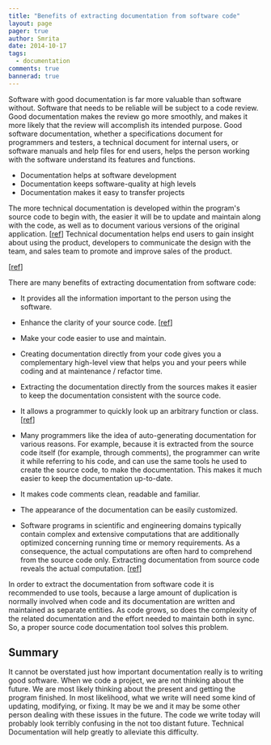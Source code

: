 ```yaml
---
title: "Benefits of extracting documentation from software code"
layout: page 
pager: true
author: Smrita
date: 2014-10-17
tags: 
  - documentation
comments: true
bannerad: true
---
```


Software with good documentation is far more valuable than software without. 
Software that needs to be reliable will be subject to a code review. Good documentation makes the review go more smoothly, and makes it more likely that the review will accomplish its intended purpose.
Good software documentation, whether a specifications document for programmers and testers, a technical document for internal users, or software manuals and help files for end users, helps the person working with the software understand its features and functions. 

* Documentation helps at software development
* Documentation keeps software-quality at high levels
* Documentation makes it easy to transfer projects

The more technical documentation is developed within the program's source code to begin with, the easier it will be to update and maintain along with the code, as well as to document various versions of the original application. \[[ref](http://www.wikihow.com/Write-Software-Documentation)\]
Technical documentation helps end users to gain insight about using the product, developers to communicate the design with the team, and sales team to promote and improve sales of the product. 

\[[ref](http://www.hcltech.com/blogs/engineering-and-rd-services/technical-documentation-benefits-and-significance)\]

There are many benefits of extracting documentation from software code:

* It provides all the information important to the person using the software.
* Enhance the clarity of your source code. \[[ref](http://helpmaster.info/hh-authoringtools-twintext.htm)\]
* Make your code easier to use and maintain.
* Creating documentation directly from your code gives you a complementary high-level view that helps you and your peers while coding and at maintenance / refactor time. 
* Extracting the documentation directly from the sources makes it easier to keep the documentation consistent with the source code.
* It allows a programmer to quickly look up an arbitrary function or class. \[[ref](http://www.uacoders.com/software/software_documentation.html)\]
* Many programmers like the idea of auto-generating documentation for various reasons. For example, because it is extracted from the source code itself (for example, through comments), the programmer can write it while referring to his code, and can use the same tools he used to create the source code, to make the documentation. This makes it much easier to keep the documentation up-to-date. 
* It makes code comments clean, readable and familiar.
* The appearance of the documentation can be easily customized.

* Software programs in scientific and engineering domains typically contain complex and extensive computations that are additionally optimized concerning running time or memory requirements. As a consequence, the actual computations are often hard to comprehend from the source code only. Extracting documentation from source code reveals the actual computation. \[[ref](http://www.computer.org/csdl/proceedings/csmr/2013/4948/00/4948a399-abs.html)\]

In order to extract the documentation from software code it is recommended to use tools, because a large amount of duplication is normally involved when code and its documentation are written and maintained as separate entities. As code grows, so does the complexity of the related documentation and the effort needed to maintain both in sync. So, a proper source code documentation tool solves this problem.

## Summary

It cannot be overstated just how important documentation really is to writing good software. When we code a project, we are not thinking about the future. We are most likely thinking about the present and getting the program finished. In most likelihood, what we write will need some kind of updating, modifying, or fixing. It may be we and it may be some other person dealing with these issues in the future. The code we write today will probably look terribly confusing in the not too distant future. Technical Documentation will help greatly to alleviate this difficulty.

